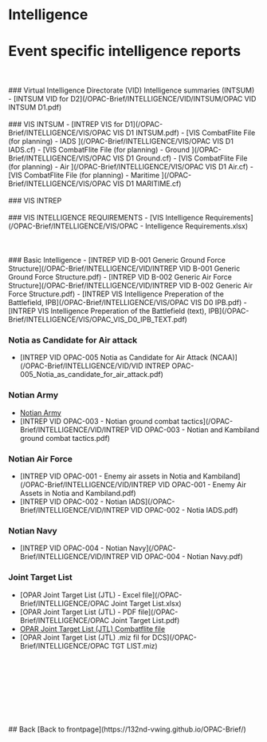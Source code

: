 # Intelligence

# Event specific intelligence reports
<br>
<br>
### Virtual Intelligence Directorate (VID) Intelligence summaries (INTSUM)
- [INTSUM VID for D2](/OPAC-Brief/INTELLIGENCE/VID/INTSUM/OPAC VID INTSUM D1.pdf)
<br>
<br>
### VIS INTSUM
- [INTREP VIS for D1](/OPAC-Brief/INTELLIGENCE/VIS/OPAC VIS D1 INTSUM.pdf)
- [VIS CombatFlite File (for planning) - IADS ](/OPAC-Brief/INTELLIGENCE/VIS/OPAC VIS D1 IADS.cf)
- [VIS CombatFlite File (for planning) - Ground ](/OPAC-Brief/INTELLIGENCE/VIS/OPAC VIS D1 Ground.cf)
- [VIS CombatFlite File (for planning) - Air ](/OPAC-Brief/INTELLIGENCE/VIS/OPAC VIS D1 Air.cf)
- [VIS CombatFlite File (for planning) - Maritime ](/OPAC-Brief/INTELLIGENCE/VIS/OPAC VIS D1 MARITIME.cf)
<br>
<br>
### VIS INTREP
<br>
<br>
### VIS INTELLIGENCE REQUIREMENTS
- [VIS Intelligence Requirements](/OPAC-Brief/INTELLIGENCE/VIS/OPAC - Intelligence Requirements.xlsx)
<br>
<br>
<br>
<br>
### Basic Intelligence
- [INTREP VID B-001 Generic Ground Force Structure](/OPAC-Brief/INTELLIGENCE/VID/INTREP VID B-001 Generic Ground Force Structure.pdf)
- [INTREP VID B-002 Generic Air Force Structure](/OPAC-Brief/INTELLIGENCE/VID/INTREP VID B-002 Generic Air Force Structure.pdf)
- [INTREP VIS Intelligence Preperation of the Battlefield, IPB](/OPAC-Brief/INTELLIGENCE/VIS/OPAC VIS D0 IPB.pdf)
- [INTREP VIS Intelligence Preperation of the Battlefield (text), IPB](/OPAC-Brief/INTELLIGENCE/VIS/OPAC_VIS_D0_IPB_TEXT.pdf)


### Notia as Candidate for Air attack
- [INTREP VID OPAC-005 Notia as Candidate for Air Attack (NCAA)](/OPAC-Brief/INTELLIGENCE/VID/VID INTREP OPAC-005_Notia_as_candidate_for_air_attack.pdf)

### Notian Army
- [Notian Army](/OPAC-Brief/INTELLIGENCE/DUSS_Army.html)
- [INTREP VID OPAC-003 - Notian ground combat tactics](/OPAC-Brief/INTELLIGENCE/VID/INTREP VID OPAC-003 - Notian and Kambiland ground combat tactics.pdf)

### Notian Air Force
- [INTREP VID OPAC-001 - Enemy air assets in Notia and Kambiland](/OPAC-Brief/INTELLIGENCE/VID/INTREP VID OPAC-001 - Enemy Air Assets in Notia and Kambiland.pdf)
- [INTREP VID OPAC-002 - Notian IADS](/OPAC-Brief/INTELLIGENCE/VID/INTREP VID OPAC-002 - Notia IADS.pdf)

### Notian Navy
- [INTREP VID OPAC-004 - Notian Navy](/OPAC-Brief/INTELLIGENCE/VID/INTREP VID OPAC-004 - Notian Navy.pdf)


### Joint Target List
- [OPAR Joint Target List (JTL) - Excel file](/OPAC-Brief/INTELLIGENCE/OPAC Joint Target List.xlsx)
- [OPAR Joint Target List (JTL) - PDF file](/OPAC-Brief/INTELLIGENCE/OPAC Joint Target List.pdf)
- [OPAR Joint Target List (JTL) Combatflite file](/OPAC-Brief/INTELLIGENCE/OPAC_TGT_LIST.cf)
- [OPAR Joint Target List (JTL) .miz fil for DCS](/OPAC-Brief/INTELLIGENCE/OPAC TGT LIST.miz)
<br>
<br>
<br>
<br>


<br>
<br>
<br>
<br>
## Back
[Back to frontpage](https://132nd-vwing.github.io/OPAC-Brief/)